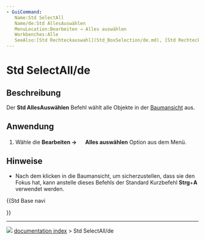 ```yaml
---
- GuiCommand:
   Name:Std SelectAll
   Name/de:Std AllesAuswählen
   MenuLocation:Bearbeiten → Alles auswählen
   Workbenches:Alle
   SeeAlso:[Std Rechteckauswahl](Std_BoxSelection/de.md), [Std RechteckElementAuswahl](Std_BoxElementSelection/de.md), [Part RechteckAuswahl](Part_BoxSelection/de.md)
---
```


# Std SelectAll/de

## Beschreibung

Der **Std AllesAuswählen** Befehl wählt alle Objekte in der [Baumansicht](Tree_view/de.md) aus.

## Anwendung

1.  Wähle die **Bearbeiten → <img src="images/Std_SelectAll.svg" width=16px> Alles auswählen** Option aus dem Menü.

## Hinweise

-   Nach dem klicken in die Baumansicht, um sicherzustellen, dass sie den Fokus hat, kann anstelle dieses Befehls der Standard Kurzbefehl **Strg**+**A** verwendet werden.





{{Std Base navi

}}



---
![](images/Button_right.svg) [documentation index](../README.md) > Std SelectAll/de
